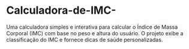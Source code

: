 # Calculadora-de-IMC-
Uma calculadora simples e interativa para calcular o Índice de Massa Corporal (IMC) com base no peso e altura do usuário. O projeto exibe a classificação do IMC e fornece dicas de saúde personalizadas.
